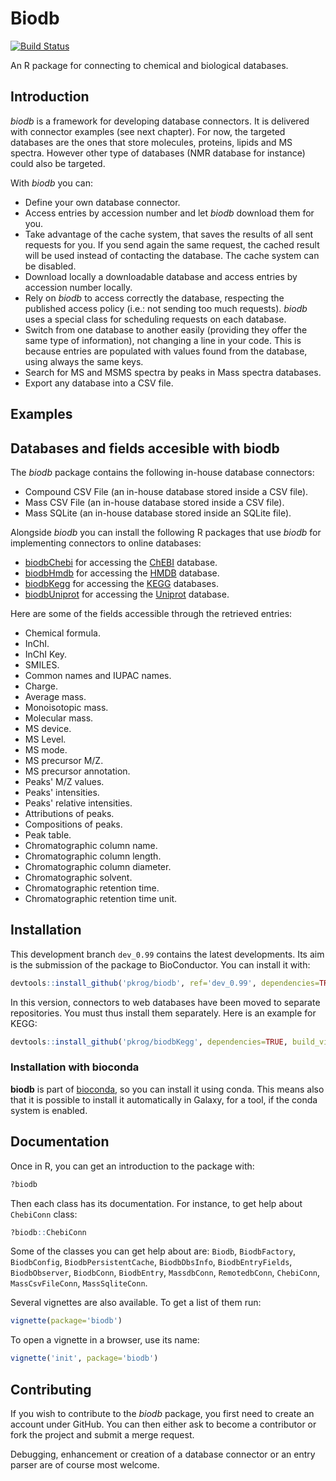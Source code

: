 Biodb
=====

[![Build Status](https://travis-ci.org/pkrog/biodb.svg?branch=master)](https://travis-ci.org/pkrog/biodb)

An R package for connecting to chemical and biological databases.

## Introduction

*biodb* is a framework for developing database connectors. It is delivered with connector examples (see next chapter).
For now, the targeted databases are the ones that store molecules, proteins, lipids and MS spectra. However other type of databases (NMR database for instance) could also be targeted.

With *biodb* you can:

 * Define your own database connector.
 * Access entries by accession number and let *biodb* download them for you.
 * Take advantage of the cache system, that saves the results of all sent requests for you. If you send again the same request, the cached result will be used instead of contacting the database. The cache system can be disabled.
 * Download locally a downloadable database and access entries by accession number locally.
 * Rely on *biodb* to access correctly the database, respecting the published access policy (i.e.: not sending too much requests). *biodb* uses a special class for scheduling requests on each database.
 * Switch from one database to another easily (providing they offer the same type of information), not changing a line in your code. This is because entries are populated with values found from the database, using always the same keys.
 * Search for MS and MSMS spectra by peaks in Mass spectra databases.
 * Export any database into a CSV file.

## Examples


## Databases and fields accesible with biodb

The *biodb* package contains the following in-house database connectors:

 * Compound CSV File (an in-house database stored inside a CSV file).
 * Mass CSV File (an in-house database stored inside a CSV file).
 * Mass SQLite (an in-house database stored inside an SQLite file).

Alongside *biodb* you can install the following R packages that use  *biodb* for implementing connectors to online databases:

 * [biodbChebi](https://github.com/pkrog/biodbChebi) for accessing the [ChEBI](https://www.ebi.ac.uk/chebi/) database.
 * [biodbHmdb](https://github.com/pkrog/biodbHmdb) for accessing the [HMDB](http://www.hmdb.ca/) database.
 * [biodbKegg](https://github.com/pkrog/biodbKegg) for accessing the [KEGG](https://www.kegg.jp/) databases.
 * [biodbUniprot](https://github.com/pkrog/biodbUniprot) for accessing the [Uniprot](https://www.uniprot.org/) database.

Here are some of the fields accessible through the retrieved entries:

 * Chemical formula.
 * InChI.
 * InChI Key.
 * SMILES.
 * Common names and IUPAC names.
 * Charge.
 * Average mass.
 * Monoisotopic mass.
 * Molecular mass.
 * MS device.
 * MS Level.
 * MS mode.
 * MS precursor M/Z.
 * MS precursor annotation.
 * Peaks' M/Z values.
 * Peaks' intensities.
 * Peaks' relative intensities.
 * Attributions of peaks.
 * Compositions of peaks.
 * Peak table.
 * Chromatographic column name.
 * Chromatographic column length.
 * Chromatographic column diameter.
 * Chromatographic solvent.
 * Chromatographic retention time.
 * Chromatographic retention time unit.

## Installation

This development branch `dev_0.99` contains the latest developments. Its aim is the submission of the package to BioConductor.
You can install it with:
```r
devtools::install_github('pkrog/biodb', ref='dev_0.99', dependencies=TRUE, build_vignettes=FALSE)
```
In this version, connectors to web databases have been moved to separate repositories. You must thus install them separately. Here is an example for KEGG:
```r
devtools::install_github('pkrog/biodbKegg', dependencies=TRUE, build_vignettes=FALSE)
```

### Installation with bioconda

**biodb** is part of [bioconda](https://github.com/orgs/bioconda/dashboard), so you can install it using conda. This means also that it is possible to install it automatically in Galaxy, for a tool, if the conda system is enabled.

## Documentation

Once in R, you can get an introduction to the package with:
```r
?biodb
```

Then each class has its documentation. For instance, to get help about `ChebiConn` class:
```r
?biodb::ChebiConn
```

Some of the classes you can get help about are: `Biodb`, `BiodbFactory`, `BiodbConfig`, `BiodbPersistentCache`, `BiodbDbsInfo`, `BiodbEntryFields`, `BiodbObserver`, `BiodbConn`, `BiodbEntry`, `MassdbConn`, `RemotedbConn`, `ChebiConn`, `MassCsvFileConn`, `MassSqliteConn`.

Several vignettes are also available. To get a list of them run:
```r
vignette(package='biodb')
```

To open a vignette in a browser, use its name:
```r
vignette('init', package='biodb')
```

## Contributing

If you wish to contribute to the *biodb* package, you first need to create an account under GitHub. You can then either ask to become a contributor or fork the project and submit a merge request.

Debugging, enhancement or creation of a database connector or an entry parser are of course most welcome.
